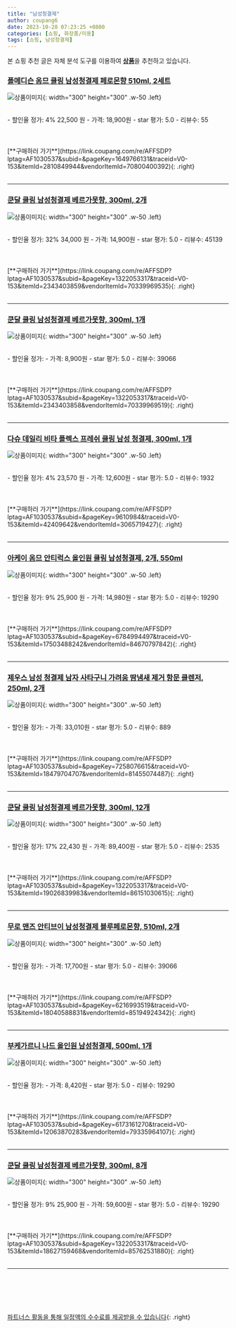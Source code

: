 ```yaml
---
title: "남성청결제"
author: coupang6
date: 2023-10-28 07:23:25 +0800
categories: [쇼핑, 화장품/미용]
tags: [쇼핑, 남성청결제]
---
```


본 쇼핑 추천 글은 자체 분석 도구를 이용하여 [**상품**](https://link.coupang.com/a/bao1ui)을 추천하고 있습니다.

### [폴메디슨 옴므 쿨링 남성청결제 페로몬향 510ml, 2세트](https://link.coupang.com/re/AFFSDP?lptag=AF1030537&subid=&pageKey=1649766131&traceid=V0-153&itemId=2810849944&vendorItemId=70800400392)

![상품이미지](https://thumbnail8.coupangcdn.com/thumbnails/remote/230x230ex/image/retail/images/4455792434140484-75e18434-ac95-4438-ae43-421235a10977.jpg){: width="300" height="300" .w-50 .left}


<br>
- 할인율 정가: 4%  22,500   원
- 가격: 18,900원
- star 평가: 5.0
- 리뷰수: 55
<br>
<br>
<br>
<br>
[**구매하러 가기**](https://link.coupang.com/re/AFFSDP?lptag=AF1030537&subid=&pageKey=1649766131&traceid=V0-153&itemId=2810849944&vendorItemId=70800400392){: .right}
<br>
<br>

---

### [쿤달 쿨링 남성청결제 베르가못향, 300ml, 2개](https://link.coupang.com/re/AFFSDP?lptag=AF1030537&subid=&pageKey=1322053317&traceid=V0-153&itemId=2343403859&vendorItemId=70339969535)

![상품이미지](https://thumbnail7.coupangcdn.com/thumbnails/remote/230x230ex/image/retail/images/238475089673502-b983d72b-5a6e-4284-bae8-ad3edb3fb906.jpg){: width="300" height="300" .w-50 .left}


<br>
- 할인율 정가: 32%  34,000   원
- 가격: 14,900원
- star 평가: 5.0
- 리뷰수: 45139
<br>
<br>
<br>
<br>
[**구매하러 가기**](https://link.coupang.com/re/AFFSDP?lptag=AF1030537&subid=&pageKey=1322053317&traceid=V0-153&itemId=2343403859&vendorItemId=70339969535){: .right}
<br>
<br>

---

### [쿤달 쿨링 남성청결제 베르가못향, 300ml, 1개](https://link.coupang.com/re/AFFSDP?lptag=AF1030537&subid=&pageKey=1322053317&traceid=V0-153&itemId=2343403858&vendorItemId=70339969519)

![상품이미지](https://thumbnail8.coupangcdn.com/thumbnails/remote/230x230ex/image/retail/images/711895790476322-67bee5fb-2680-4911-85be-0112546b94fa.jpg){: width="300" height="300" .w-50 .left}


<br>
- 할인율 정가: 
- 가격: 8,900원
- star 평가: 5.0
- 리뷰수: 39066
<br>
<br>
<br>
<br>
[**구매하러 가기**](https://link.coupang.com/re/AFFSDP?lptag=AF1030537&subid=&pageKey=1322053317&traceid=V0-153&itemId=2343403858&vendorItemId=70339969519){: .right}
<br>
<br>

---

### [다슈 데일리 비타 플렉스 프레쉬 쿨링 남성 청결제, 300ml, 1개](https://link.coupang.com/re/AFFSDP?lptag=AF1030537&subid=&pageKey=9610984&traceid=V0-153&itemId=42409642&vendorItemId=3065719427)

![상품이미지](https://thumbnail8.coupangcdn.com/thumbnails/remote/230x230ex/image/retail/images/4933017853202810-e5aa0058-5b34-45d4-8abf-c7aa2641b721.jpg){: width="300" height="300" .w-50 .left}


<br>
- 할인율 정가: 4%  23,570   원
- 가격: 12,600원
- star 평가: 5.0
- 리뷰수: 1932
<br>
<br>
<br>
<br>
[**구매하러 가기**](https://link.coupang.com/re/AFFSDP?lptag=AF1030537&subid=&pageKey=9610984&traceid=V0-153&itemId=42409642&vendorItemId=3065719427){: .right}
<br>
<br>

---

### [아케이 옴므 안티럭스 올인원 쿨링 남성청결제, 2개, 550ml](https://link.coupang.com/re/AFFSDP?lptag=AF1030537&subid=&pageKey=6784994497&traceid=V0-153&itemId=17503488242&vendorItemId=84670797842)

![상품이미지](https://thumbnail6.coupangcdn.com/thumbnails/remote/230x230ex/image/retail/images/2023/01/12/11/0/82bd1934-8ffe-4a47-96fd-45166e2510b1.jpg){: width="300" height="300" .w-50 .left}


<br>
- 할인율 정가: 9%  25,900   원
- 가격: 14,980원
- star 평가: 5.0
- 리뷰수: 19290
<br>
<br>
<br>
<br>
[**구매하러 가기**](https://link.coupang.com/re/AFFSDP?lptag=AF1030537&subid=&pageKey=6784994497&traceid=V0-153&itemId=17503488242&vendorItemId=84670797842){: .right}
<br>
<br>

---

### [제우스 남성 청결제 남자 사타구니 가려움 땀냄새 제거 항문 클렌저, 250ml, 2개](https://link.coupang.com/re/AFFSDP?lptag=AF1030537&subid=&pageKey=7258076615&traceid=V0-153&itemId=18479704707&vendorItemId=81455074487)

![상품이미지](https://thumbnail6.coupangcdn.com/thumbnails/remote/230x230ex/image/vendor_inventory/fe58/9b1b346c7d31c0fff9f924c031c87b0bda167990356f2d2803113c7eea1f.jpg){: width="300" height="300" .w-50 .left}


<br>
- 할인율 정가: 
- 가격: 33,010원
- star 평가: 5.0
- 리뷰수: 889
<br>
<br>
<br>
<br>
[**구매하러 가기**](https://link.coupang.com/re/AFFSDP?lptag=AF1030537&subid=&pageKey=7258076615&traceid=V0-153&itemId=18479704707&vendorItemId=81455074487){: .right}
<br>
<br>

---

### [쿤달 쿨링 남성청결제 베르가못향, 300ml, 12개](https://link.coupang.com/re/AFFSDP?lptag=AF1030537&subid=&pageKey=1322053317&traceid=V0-153&itemId=19026839983&vendorItemId=86151030615)

![상품이미지](https://thumbnail8.coupangcdn.com/thumbnails/remote/230x230ex/image/retail/images/f64781b2-b442-4ddc-aa2a-e1ea365ba41c4498082138908894827.png){: width="300" height="300" .w-50 .left}


<br>
- 할인율 정가: 17%  22,430   원
- 가격: 89,400원
- star 평가: 5.0
- 리뷰수: 2535
<br>
<br>
<br>
<br>
[**구매하러 가기**](https://link.coupang.com/re/AFFSDP?lptag=AF1030537&subid=&pageKey=1322053317&traceid=V0-153&itemId=19026839983&vendorItemId=86151030615){: .right}
<br>
<br>

---

### [무로 맨즈 안티브이 남성청결제 블루페로몬향, 510ml, 2개](https://link.coupang.com/re/AFFSDP?lptag=AF1030537&subid=&pageKey=6216993519&traceid=V0-153&itemId=18040588831&vendorItemId=85194924342)

![상품이미지](https://thumbnail6.coupangcdn.com/thumbnails/remote/230x230ex/image/retail/images/95021c56-ea14-4321-996b-937dee8e07df8684204219153808506.png){: width="300" height="300" .w-50 .left}


<br>
- 할인율 정가: 
- 가격: 17,700원
- star 평가: 5.0
- 리뷰수: 39066
<br>
<br>
<br>
<br>
[**구매하러 가기**](https://link.coupang.com/re/AFFSDP?lptag=AF1030537&subid=&pageKey=6216993519&traceid=V0-153&itemId=18040588831&vendorItemId=85194924342){: .right}
<br>
<br>

---

### [부케가르니 나드 올인원 남성청결제, 500ml, 1개](https://link.coupang.com/re/AFFSDP?lptag=AF1030537&subid=&pageKey=6173161270&traceid=V0-153&itemId=12063870283&vendorItemId=79335964107)

![상품이미지](https://thumbnail8.coupangcdn.com/thumbnails/remote/230x230ex/image/retail/images/8278808010049658-7b1388a8-9af0-4031-959a-15e0aa405d98.jpg){: width="300" height="300" .w-50 .left}


<br>
- 할인율 정가: 
- 가격: 8,420원
- star 평가: 5.0
- 리뷰수: 19290
<br>
<br>
<br>
<br>
[**구매하러 가기**](https://link.coupang.com/re/AFFSDP?lptag=AF1030537&subid=&pageKey=6173161270&traceid=V0-153&itemId=12063870283&vendorItemId=79335964107){: .right}
<br>
<br>

---

### [쿤달 쿨링 남성청결제 베르가못향, 300ml, 8개](https://link.coupang.com/re/AFFSDP?lptag=AF1030537&subid=&pageKey=1322053317&traceid=V0-153&itemId=18627159468&vendorItemId=85762531880)

![상품이미지](https://thumbnail10.coupangcdn.com/thumbnails/remote/230x230ex/image/retail/images/7513fcfe-6326-4862-877b-9ce28334761413076776734419016.png){: width="300" height="300" .w-50 .left}


<br>
- 할인율 정가: 9%  25,900   원
- 가격: 59,600원
- star 평가: 5.0
- 리뷰수: 19290
<br>
<br>
<br>
<br>
[**구매하러 가기**](https://link.coupang.com/re/AFFSDP?lptag=AF1030537&subid=&pageKey=1322053317&traceid=V0-153&itemId=18627159468&vendorItemId=85762531880){: .right}
<br>
<br>

---
<br><br><br><br><br> [파트너스 활동을 통해 일정액의 수수료를 제공받을 수 있습니다](https://link.coupang.com/a/bao1ui){: .right}